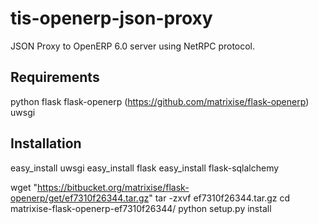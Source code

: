 tis-openerp-json-proxy
======================

JSON Proxy to OpenERP 6.0 server using NetRPC protocol.


Requirements
------------
python
flask
flask-openerp (https://github.com/matrixise/flask-openerp)
uwsgi

Installation
------------
easy_install uwsgi
easy_install flask
easy_install flask-sqlalchemy

wget "https://bitbucket.org/matrixise/flask-openerp/get/ef7310f26344.tar.gz"
tar -zxvf ef7310f26344.tar.gz
cd matrixise-flask-openerp-ef7310f26344/
python setup.py  install

